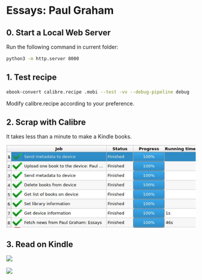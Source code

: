 # Essays: Paul Graham

## 0. Start a Local Web Server

Run the following command in current folder: 

```sh
python3 -m http.server 8000
```

## 1. Test recipe

```sh
ebook-convert calibre.recipe .mobi --test -vv --debug-pipeline debug
```

Modify calibre.recipe according to your preference.


## 2. Scrap with Calibre

It takes less than a minute to make a Kindle books.

![](images/speed.jpg)

## 3. Read on Kindle

![](images/screanshot-1.png)

![](images/screanshot-1.png)
